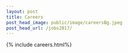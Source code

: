 ```yaml
---
layout: post
title: Careers
post_head_image: public/image/careersBg.jpeg
post_head_url: /jobs2017/
---
```


{% include careers.html%}
